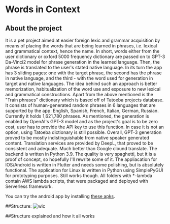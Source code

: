 # Words in Context
## About the project
It is a pet project aimed at easier foreign lexic and grammar acquisition by means of placing the words that are being learned in phrases, i.e. lexical and grammatical context, hence the name. 
In short, words either from the user dictionary or oxford 5000 frequency dictionary are passed on to GPT-3 Da-Vinci2 model for phrase generation in the learned language. Then, the phrase is translated to the user's stated native language. In its turn the app has 3 sliding pages: one with the target phrase, the second has the phrase in native language, and the third - with the word used for generation in target and native languages. 
The idea behind such an approach is better memorization, habitualization of the word use and exposure to new lexical and grammatical constructions.
Apart from the above mentioned is the "Train phrases" dictionary which is based off of Tatoeba projects database. It consists of human-generated random phrases in 6 languages that are supported by the app: English, Spanish, French, Italian, German, Russian. Currently it holds 1,621,780 phrases.
As mentioned, the generation is enabled by OpenAI's GPT-3 model and as the project's goal is to be zero cost, user has to provide the API key to use this function. In case it is not an option, using Tatoeba dictionary is still possible. Overall, GPT-3 generation proved to be mostly indistinguishable from native speaker generated content.
Translation services are provided by DeepL, that proved to be consistent and adequate. Much better than Google clound translate.
The backend is written in Python 3.9. The quality is very spaghetti, but it is a proof of concept, so hopefully I'll rewrite some of it.
The appliacation for IOS/Android is written in Flutter and needs some polishing, but is absolutely functional.
The application for Linux is written in Python using SimplePyGUI for prototyping purposes. Still works though.
All folders with *-lambda contain AWS lambda scripts, that were packaged and deployed with Serverless framework.

You can try the android app by installing [these apks](https://github.com/rumfellow/wic/tree/master/flutter_app/build_apks).

##Structure:
![wic](https://user-images.githubusercontent.com/109697877/188860910-f2b63509-f627-4038-afc6-8af39e104194.png)

##Structure explained and how it all works
